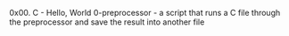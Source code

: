 0x00. C - Hello, World
0-preprocessor - a script that runs a C file through the preprocessor and save the result into another file
